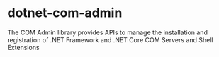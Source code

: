 # dotnet-com-admin
The COM Admin library provides APIs to manage the installation and registration of .NET Framework and .NET Core COM Servers and Shell Extensions
